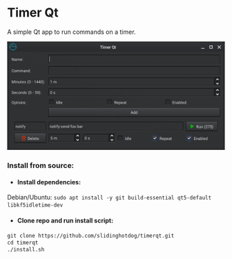 # Timer Qt
A simple Qt app to run commands on a timer.

![app1](screenshot/app1.png)

### Install from source:

- #### Install dependencies:
Debian/Ubuntu: `sudo apt install -y git build-essential qt5-default libkf5idletime-dev`

- #### Clone repo and run install script:
```
git clone https://github.com/slidinghotdog/timerqt.git
cd timerqt
./install.sh
```